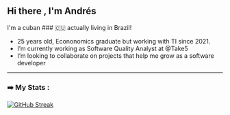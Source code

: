 ## Hi there , I'm Andrés ##

I'm a cuban ### :cuba: actually living in Brazil!
- 25 years old, Econonomics graduate but working with TI since 2021.
- I’m currently working as Software Quality Analyst at @Take5
- I’m looking to collaborate on projects that help me grow as a software developer

---

### :arrow_right: My Stats : 
[![GitHub Streak](http://github-readme-streak-stats.herokuapp.com?user=amgrcia97&theme=merko)](https://git.io/streak-stats)
